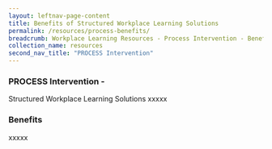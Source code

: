 ```yaml
---
layout: leftnav-page-content
title: Benefits of Structured Workplace Learning Solutions 
permalink: /resources/process-benefits/
breadcrumb: Workplace Learning Resources - Process Intervention - Benefits
collection_name: resources
second_nav_title: "PROCESS Intervention"
---
```



### PROCESS Intervention - <br>
Structured Workplace Learning Solutions 
xxxxx

### Benefits
xxxxx
